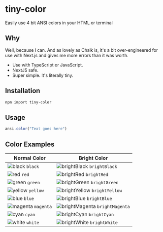 # tiny-color
Easily use 4 bit ANSI colors in your HTML or terminal 

## Why
Well, because I can. And as lovely as Chalk is, it's a bit over-engineered for use with Next.js and gives me more errors than it was worth.

<ul>
 <li>Use with TypeScript or JavaScript.</li>
 <li>NextJS safe.</li>
 <li>Super simple. It's literally tiny.</li>
</ul>

## Installation

```sh
npm import tiny-color
```

## Usage
```javascript
ansi.color("Text goes here")
```

## Color Examples

| Normal Color | Bright Color |
|--------------|--------------|
| ![black](https://via.placeholder.com/15/000000/000000?text=+) `black` | ![brightBlack](https://via.placeholder.com/15/808080/000000?text=+) `brightBlack` |
| ![red](https://via.placeholder.com/15/FF0000/000000?text=+) `red` | ![brightRed](https://via.placeholder.com/15/F08080/000000?text=+) `brightRed` |
| ![green](https://via.placeholder.com/15/00FF00/000000?text=+) `green` | ![brightGreen](https://via.placeholder.com/15/90EE90/000000?text=+) `brightGreen` |
| ![yellow](https://via.placeholder.com/15/FFFF00/000000?text=+) `yellow` | ![brightYellow](https://via.placeholder.com/15/FFFFE0/000000?text=+) `brightYellow` |
| ![blue](https://via.placeholder.com/15/0000FF/000000?text=+) `blue` | ![brightBlue](https://via.placeholder.com/15/ADD8E6/000000?text=+) `brightBlue` |
| ![magenta](https://via.placeholder.com/15/FF00FF/000000?text=+) `magenta` | ![brightMagenta](https://via.placeholder.com/15/EE82EE/000000?text=+) `brightMagenta` |
| ![cyan](https://via.placeholder.com/15/00FFFF/000000?text=+) `cyan` | ![brightCyan](https://via.placeholder.com/15/E0FFFF/000000?text=+) `brightCyan` |
| ![white](https://via.placeholder.com/15/FFFFFF/000000?text=+) `white` | ![brightWhite](https://via.placeholder.com/15/FFFFFF/000000?text=+) `brightWhite` |